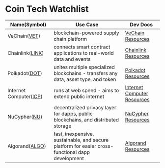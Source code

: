# Coin Tech Watchlist
Name(Symbol) | Use Case | Dev Docs | 
------- | ------- | ------- |   
VeChain([VET](https://coinmarketcap.com/currencies/vechain/)) | blockchain-powered supply chain platform | [VeChain Resources](https://docs.vechain.org/)
Chainlink([LINK](https://coinmarketcap.com/currencies/chainlink/)) | connects smart contract applications to real-world data and events | [Chainlink Resources](https://chain.link/developer-resources)
Polkadot([DOT](https://coinmarketcap.com/currencies/polkadot-new/)) | unites multiple specialized blockchains - transfers any data, asset type, and token | [Polkadot Resources](https://polkadot.network/build/)
Internet Computer([ICP](https://coinmarketcap.com/currencies/internet-computer/)) | runs at web speed - aims to extend public internet | [Internet Computer Resources](https://sdk.dfinity.org/docs/index.html)
NuCypher([NU](https://coinmarketcap.com/currencies/nucypher/)) | decentralized privacy layer for dapps, public blockchains, and distributed storage  | [NuCypher Resources](https://docs.nucypher.com/en/latest/)
Algorand([ALGO](https://coinmarketcap.com/currencies/algorand/)) | fast, inexpensive, sustainable, and secure platform for easier cross-functional dapp development | [Algorand Resources](https://developer.algorand.org/docs/)






